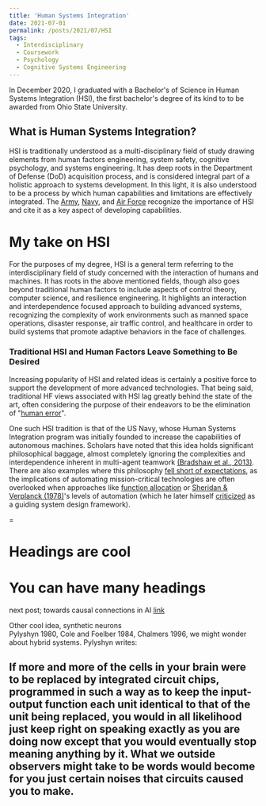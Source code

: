 ```yaml
---
title: 'Human Systems Integration'
date: 2021-07-01
permalink: /posts/2021/07/HSI
tags:
  - Interdisciplinary
  - Coursework
  - Psychology
  - Cognitive Systems Engineering
---
```




In December 2020, I graduated with a Bachelor's of Science in Human Systems Integration (HSI), the first bachelor's degree of its kind to to be awarded from Ohio State University.
## What is Human Systems Integration?
HSI is traditionally understood as a multi-disciplinary field of study drawing elements from human factors engineering, system safety, cognitive psychology, and systems engineering. It has deep roots in the Department of Defense (DoD) acquisition process, and is considered integral part of a holistic approach to systems development. In this light, it is also understood to be a process by which human capabilities and limitations are effectively integrated. The [Army](https://www.acqnotes.com/Attachments/HSI%20and%20ESOH%20Handbook%20for%20Pre%20MS%20A%20JCIDS%20and%20AoA%20Activities.pdf?_ga=2.130816399.1695205953.1625250278-595137530.1625250278), [Navy](https://nps.edu/documents/104395560/0/hsi_Masters_brochure_web_150427.pdf/42354142-4937-4155-a2f2-4346589438ff?t=1446069280000), and [Air Force](https://www.acqnotes.com/Attachments/Air%20Force%20Human%20System%20Integration%20Handbook.pdf?_ga=2.138026672.1695205953.1625250278-595137530.1625250278) recognize the importance of HSI and cite it as a key aspect of developing capabilities.

My take on HSI
===
For the purposes of my degree, HSI is a general term referring to the interdisciplinary field of study concerned with the interaction of humans and machines. It has roots in the above mentioned fields, though also goes beyond traditional human factors to include aspects of control theory, computer science, and resilience engineering. It highlights an interaction and interdependence focused approach to building advanced systems, recognizing the complexity of work environments such as manned space operations, disaster response, air traffic control, and healthcare in order to build systems that promote adaptive behaviors in the face of challenges.


### Traditional HSI and Human Factors Leave Something to Be Desired
Increasing popularity of HSI and related ideas is certainly a positive force to support the development of more advanced technologies. That being said, traditional HF views associated with HSI lag greatly behind the state of the art, often considering the purpose of their endeavors to be the elimination of "[human error](https://apps.dtic.mil/sti/pdfs/ADA492127.pdf)". 


One such HSI tradition is that of the US Navy, whose Human Systems Integration program was initially founded to increase the capabilities of autonomous machines. Scholars have noted that this idea holds significant philosophical baggage, almost completely ignoring the complexities and interdependence inherent in multi-agent teamwork [(Bradshaw et al., 2013)](https://www.researchgate.net/publication/260304859_The_Seven_Deadly_Myths_of_Autonomous_Systems). There are also examples where this philosophy [fell short of expectations](https://features.propublica.org/navy-accidents/us-navy-crashes-japan-cause-mccain/), as the implications of automating mission-critical technologies are often overlooked when approaches like [function allocation](https://cyberleninka.org/article/n/1169062.pdf) or [Sheridan & Verplanck (1978)]()'s levels of automation (which he later himself [criticized](https://journals.sagepub.com/doi/full/10.1177/1555343417724964) as a guiding system design framework). 

=

Headings are cool
======

You can have many headings
======

next post; towards causal connections in AI [link](https://plato.stanford.edu/entries/chinese-room/#SystRepl)

Other cool idea, synthetic neurons  
Pylyshyn 1980, Cole and Foelber 1984, Chalmers 1996, we might wonder about hybrid systems. Pylyshyn writes:

If more and more of the cells in your brain were to be replaced by integrated circuit chips, programmed in such a way as to keep the input-output function each unit identical to that of the unit being replaced, you would in all likelihood just keep right on speaking exactly as you are doing now except that you would eventually stop meaning anything by it. What we outside observers might take to be words would become for you just certain noises that circuits caused you to make.
------
